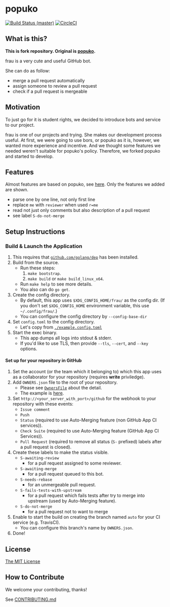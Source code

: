 # popuko

[![Build Status (master)](https://travis-ci.org/student-kyushu/frau.svg?branch=master)](https://travis-ci.org/student-kyushu/frau)
[![CircleCI](https://circleci.com/gh/student-kyushu/frau/tree/master.svg?style=svg)](https://circleci.com/gh/student-kyushu/frau/tree/master)

## What is this?

**This is fork repository. Original is [popuko](https://github.com/voyagegroup/popuko).**

frau is a very cute and useful GitHub bot.

She can do as follow:

* merge a pull request automatically
* assign someone to review a pull request
* check if a pull request is mergeable

## Motivation

To just go for it is student rights, we decided to introduce bots and service to our project.

frau is one of our projects and trying. She makes our development process useful. At first, we were going to use bors, or popuko as it is, however, we wanted more experience and incentive. And we thought some features we needed weren't suitable for popuko's policy. Therefore, we forked popuko and started to develop.

## Features

Almost features are based on popuko, see [here](https://github.com/voyagegroup/popuko#features). Only the features we added are shown.

* parse one by one line, not only first line
* replace `me` with `reviewer` when used `r=me`
* read not just only comments but also description of a pull request
* see label `S-do-not-merge`

## Setup Instructions

### Build & Launch the Application

1. This requires that [`github.com/golang/dep`](https://github.com/golang/dep) has been installed.
2. Build from the source.
    * Run these steps:
      1. `make bootstrap`.
      2. `make build` or `make build_linux_x64`.
    * Run `make help` to see more details.
    * You also can do `go get`.
3. Create the config directory.
    * By default, this app uses `$XDG_CONFIG_HOME/frau/` as the config dir.
      (If you don't set `$XDG_CONFIG_HOME` environment variable, this use `~/.config/frau/`.)
    * You can configure the config directory by `--config-base-dir`
4. Set `config.toml` to the config directory.
    * Let's copy from [`./example.config.toml`](./example.config.toml)
5. Start the exec binary.
    * This app dumps all logs into stdout & stderr.
    * If you'd like to use TLS, then provide `--tls`, `--cert`, and `--key` options.

#### Set up for your repository in GitHub

1. Set the account (or the team which it belonging to) which this app uses as a collaborator
   for your repository (requires __write__ priviledge).
2. Add `OWNERS.json` file to the root of your repository.
    * Please see [`OwnersFile`](./setting/ownersfile.go) about the detail.
    * The example is [here](./OWNERS.json).
3. Set `http://<your_server_with_port>/github` for the webhook to your repository with these events:
    * `Issue comment`
    * `Push`
    * `Status` (required to use Auto-Merging feature (non GitHub App CI services)).
    * `Check Suite` (required to use Auto-Merging feature (GitHub App CI Services)).
    * `Pull Request` (required to remove all status (`S-` prefixed) labels after a pull request is closed).
4. Create these labels to make the status visible.
    * `S-awaiting-review`
        * for a pull request assigned to some reviewer.
    * `S-awaiting-merge`
        * for a pull request queued to this bot.
    * `S-needs-rebase`
        * for an unmergeable pull request.
    * `S-fails-tests-with-upstream`
        * for a pull request which fails tests after try to merge into upstream (used by Auto-Merging feature).
    * `S-do-not-merge`
        * for a pull request not to want to merge
5. Enable to start the build on creating the branch named `auto` for your CI service (e.g. TravisCI).
    * You can configure this branch's name by `OWNERS.json`.
6. Done!

## License

[The MIT License](https://github.com/student-kyushu/frau/blob/master/LICENSE.MIT)

## How to Contribute

We welcome your contributing, thanks!

See [CONTRIBUTING.md](https://github.com/student-kyushu/frau/blob/master/CONTRIBUTING.md)

[homu]: https://github.com/barosl/homu
[servo-homu]: https://github.com/servo/homu
[highfive]: https://github.com/servo/highfive
[bors.tech]: https://bors.tech/
[github-rust-repo]: https://github.com/rust-lang/
[github-servo]: https://github.com/servo
[graydon's-entry]: http://graydon2.dreamwidth.org/1597.html
[bors-ng]: https://github.com/bors-ng/bors-ng
